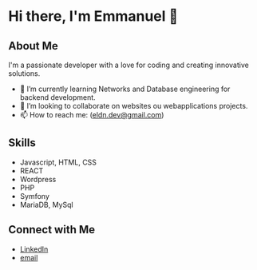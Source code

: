 # Hi there, I'm Emmanuel 👋

## About Me
I'm a passionate developer with a love for coding and creating innovative solutions. 

- 🌱 I’m currently learning Networks and Database engineering for backend development.
- 👯 I’m looking to collaborate on websites ou webapplications projects.
- 📫 How to reach me: (eldn.dev@gmail.com)


## Skills
- Javascript, HTML, CSS
- REACT
- Wordpress
- PHP
- Symfony
- MariaDB, MySql

## Connect with Me
- [LinkedIn](www.linkedin.com/in/emmanuel-ldn)
- [email](eldn.dev@gmail.com)
